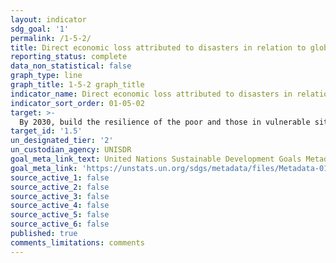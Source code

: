 ```yaml
---
layout: indicator
sdg_goal: '1'
permalink: /1-5-2/
title: Direct economic loss attributed to disasters in relation to global gross domestic product (GDP)
reporting_status: complete
data_non_statistical: false
graph_type: line
graph_title: 1-5-2 graph_title
indicator_name: Direct economic loss attributed to disasters in relation to global gross domestic product (GDP)
indicator_sort_order: 01-05-02
target: >-
  By 2030, build the resilience of the poor and those in vulnerable situations and reduce their exposure and vulnerability to climate-related extreme events and other economic, social and environmental shocks and disasters
target_id: '1.5'
un_designated_tier: '2'
un_custodian_agency: UNISDR
goal_meta_link_text: United Nations Sustainable Development Goals Metadata (pdf 894kB)
goal_meta_link: 'https://unstats.un.org/sdgs/metadata/files/Metadata-01-05-02.pdf'1-5-3
source_active_1: false
source_active_2: false
source_active_3: false
source_active_4: false
source_active_5: false
source_active_6: false
published: true
comments_limitations: comments
---
```

